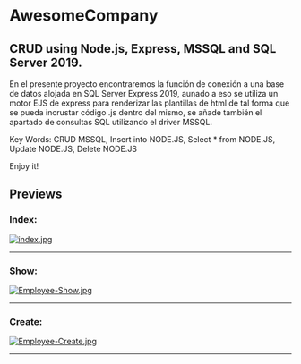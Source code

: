 # AwesomeCompany
CRUD using Node.js, Express, MSSQL and SQL Server 2019.
-----------------------------------------------------------------

En el presente proyecto encontraremos la función de conexión a una base de datos
alojada en SQL Server Express 2019, aunado a eso se utiliza un motor EJS de express
para renderizar las plantillas de html de tal forma que se pueda incrustar código 
.js dentro del mismo, se añade también el apartado de consultas SQL utilizando
el driver MSSQL.

Key Words:
CRUD MSSQL, Insert into NODE.JS, Select * from NODE.JS, Update NODE.JS, Delete NODE.JS

Enjoy it!

## Previews

### Index:
[![index.jpg](https://i.postimg.cc/KcL67Ffm/index.jpg)](https://postimg.cc/MX63xCgL)

------------------------------------------------------------------------------------------------------

### Show:
[![Employee-Show.jpg](https://i.postimg.cc/C13rzvQF/Employee-Show.jpg)](https://postimg.cc/tZzNczbf)

-----------------------------------------------------------------------------------------------------

### Create:
[![Employee-Create.jpg](https://i.postimg.cc/hjLT1pG4/Employee-Create.jpg)](https://postimg.cc/wyB165Jn)

-----------------------------------------------------------------------------------------------------

